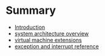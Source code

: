 # Summary

* [Introduction](README.md)
* [system architecture overview](arch_overview.md)
* [virtual machine extensions](vmx.md)
* [exception and interrupt reference](exception.md)

